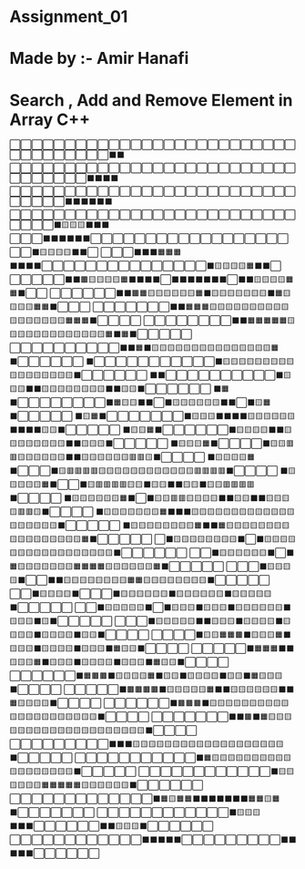 # Assignment_01
# Made by :- Amir Hanafi
# Search , Add and Remove Element in Array C++

⬜⬜⬜⬜⬜⬜⬜⬜⬜⬜⬜⬜⬜⬜⬜⬜⬜⬜⬜⬜⬜⬜⬜⬜⬜⬜⬜⬜⬜⬜⬜⬜⬜⬜⬜⬛⬛
⬜⬜⬜⬜⬜⬜⬜⬜⬜⬜⬜⬜⬜⬜⬜⬜⬜⬜⬜⬜⬜⬜⬜⬜⬜⬜⬜⬜⬜⬜⬜⬜⬜⬛⬛⬛⬛
⬜⬜⬜⬜⬜⬜⬜⬜⬜⬜⬜⬜⬜⬜⬜⬜⬜⬜⬜⬜⬜⬜⬜⬜⬜⬜⬜⬜⬜⬜⬜⬛⬛⬛⬛⬛⬛
⬜⬜⬜⬜⬜⬜⬜⬜⬜⬜⬜⬜⬜⬜⬜⬜⬜⬜⬜⬜⬜⬜⬜⬜⬜⬜⬜⬜⬜⬜⬛🟨🟨🟨⬛⬛⬛
⬜⬜⬜⬛⬛⬛⬛⬛⬛⬜⬜⬜⬜⬜⬜⬜⬜⬜⬜⬜⬜⬜⬜⬜⬜⬜⬜⬜⬜⬛🟨🟨🟨🟨⬛⬛⬜
⬜⬜⬜⬛⬛⬛🟧🟧🟧⬛⬛⬛⬛⬜⬜⬜⬜⬜⬜⬜⬜⬜⬜⬜⬜⬜⬜⬜⬛🟨🟨🟨🟨🟧⬛⬛⬜
⬜⬜⬜⬜⬜⬛⬛🟫🟨🟨🟨🟨🟧⬛⬛⬛⬛⬜⬛⬛⬛⬛⬛⬛⬛⬜⬛⬛🟨🟨🟨🟨🟧🟧⬛⬜⬜
⬜⬜⬜⬜⬜⬜⬛⬛🟫🟧🟨🟨🟨🟨🟨🟨🟧⬛🟨🟨🟨🟨🟨🟨🟨⬛🟧🟨🟨🟨🟨🟧🟧⬛⬜⬜⬜
⬜⬜⬜⬜⬜⬜⬜⬛⬛🟧🟧🟧🟨🟨🟨🟨🟨🟨🟨🟨🟨🟨🟨🟨🟨🟨🟨🟨🟨🟧🟧🟧⬛⬜⬜⬜⬜
⬜⬜⬜⬜⬜⬜⬜⬜⬛⬛🟧🟧🟧🟧🟧🟨🟨🟨🟨🟨🟨🟨🟨🟨🟨🟨🟨🟨🟧⬛🟧⬛⬜⬜⬜⬜⬜
⬜⬜⬜⬜⬜⬜⬜⬜⬜⬜⬛⬛🟧⬛🟨🟨🟨🟨🟨🟨🟨🟨🟨🟨🟨🟨🟨🟨🟨🟧⬛⬜⬜⬜⬜⬜⬜
⬛⬜⬜⬜⬜⬜⬜⬜⬜⬜⬜⬜⬛🟨🟨🟨🟨🟨🟨🟨🟨🟨🟨🟨🟨🟨🟨🟨🟨🟨⬛⬜⬜⬜⬜⬜⬜
⬛⬛⬜⬜⬜⬜⬜⬜⬜⬜⬜⬜⬛🟨🟨🟨⬛⬛🟨🟨🟨🟨🟨🟨🟨🟨⬛⬛🟨🟨⬛⬜⬜⬜⬜⬜⬜
⬛🟧⬛⬜⬜⬜⬜⬜⬜⬜⬜⬛🟧🟨🟨⬛⬛⬜⬛🟨🟨🟨🟨🟨🟨⬛⬛⬜⬛🟨🟧⬛⬜⬜⬜⬜⬜
⬛🟨🟧⬛⬜⬜⬜⬜⬜⬜⬜⬛🟨🟨🟨⬛⬛⬛⬛🟨🟨🟨🟨🟨🟨⬛⬛⬛⬛🟨🟨⬛⬜⬜⬜⬜⬜
⬛🟨🟨🟧⬛⬜⬜⬜⬜⬜⬜⬛🟨🟨🟨🟨⬛⬛🟨🟨🟨🟨🟨🟨🟨🟨⬛⬛🟨🟨🟨⬛⬜⬜⬜⬜⬜
⬛🟨🟨🟨🟧⬛⬜⬜⬜⬜⬛🟨🟨🟥🟥🟨🟨🟨🟨🟨🟨⬛⬛🟨🟨🟨🟨🟨🟨🟥🟥🟨⬛⬜⬜⬜⬜
⬛🟨🟨🟨🟨🟧⬛⬜⬜⬜⬛🟨🟥🟥🟥🟥🟨🟨🟨🟨🟨🟨🟨🟨🟨🟨🟨🟨🟥🟥🟥🟥⬛⬜⬜⬜⬜
⬛🟨🟨🟨🟨🟨🟧⬛⬜⬜⬛🟨🟥🟥🟥🟥🟨🟨⬛🟨🟨⬛⬛🟨🟨⬛🟨🟨🟥🟥🟥🟥⬛⬜⬜⬜⬜
⬛🟨🟨🟨🟨🟨🟨🟧⬛⬜⬛🟨🟨🟥🟥🟨🟨🟨🟨⬛⬛🟨🟨⬛⬛🟨🟨🟨🟨🟥🟥🟨⬛⬜⬜⬜⬜
⬛🟨🟨🟨🟨🟨🟨🟨🟧⬛⬛⬛🟨🟨🟨🟨🟨🟨🟨🟨🟨🟨🟨🟨🟨🟨🟨🟨🟨🟨🟨⬛⬜⬜⬜⬜⬜
⬛🟨🟨🟨🟨🟨🟨🟨🟨🟧⬛⬛🟧🟨🟨🟨🟨🟨🟨🟨🟨🟨🟨🟨🟨🟨🟨🟨🟨🟨🟧⬛⬜⬜⬜⬜⬜
⬜⬛🟨🟨🟨🟨🟨🟨🟨🟨⬛⬜⬛🟨🟨🟨🟨🟨🟨🟨🟨🟨🟨🟨🟨🟨🟨🟨🟨🟨⬛⬜⬜⬜⬜⬜⬜
⬜⬜⬛🟨🟨🟨🟨🟨🟨⬛⬜⬛🟧🟨🟨🟨🟨🟨🟨🟨🟧🟧🟧🟧🟨🟨🟨🟨🟨🟨🟧⬛⬜⬜⬜⬜⬜
⬜⬜⬜⬛🟨🟨🟨🟨⬛⬜⬜⬛⬛🟨🟨🟨🟨🟨🟨🟨🟨🟧🟧🟨🟨🟨🟨🟨🟨🟨🟨⬛⬜⬜⬜⬜⬜
⬜⬜⬛🟨🟨🟨🟨⬛⬜⬜⬜⬛🟨🟨🟨🟨🟨🟨⬛🟨🟨🟨🟨🟨🟨⬛🟨🟨🟨🟨🟨⬛⬜⬜⬜⬜⬜
⬜⬜⬛🟨🟨🟨🟨🟨⬛⬜⬛🟨🟨🟨⬛🟨🟨🟨⬛🟨🟨🟨🟨🟨🟨⬛🟨🟨🟨⬛🟨⬛⬜⬜⬜⬜⬜
⬜⬜⬜⬛🟨🟨🟨🟨🟨⬛⬛🟨🟨🟨⬛🟨🟨🟨🟨⬛🟨🟨🟨🟨⬛🟨🟨🟨🟨⬛🟨🟨⬛⬜⬜⬜⬜
⬜⬜⬜⬜⬛🟨🟨🟧🟧🟫⬛🟨🟨🟨🟧⬛🟨🟨🟨⬛🟨🟨🟨🟨⬛🟨🟨🟨⬛🟧🟨🟨⬛⬜⬜⬜⬜
⬜⬜⬜⬜⬜⬛🟧🟧🟧⬛⬛🟨🟨🟨🟧⬛🟨🟨🟨⬛🟨🟨🟨🟨⬛🟨🟨🟨⬛🟧🟨🟨⬛⬜⬜⬜⬜
⬜⬜⬜⬜⬜⬜⬛🟧🟫🟫⬛🟨🟨🟨🟨🟧⬛🟨🟨⬛🟨🟨🟨🟨⬛🟨🟨⬛🟧🟨🟨🟨⬛⬜⬜⬜⬜
⬜⬜⬜⬜⬜⬛🟫🟫🟫🟫⬛🟨🟨🟨🟨🟨🟧⬛⬛🟨🟨🟨🟨🟨🟨⬛⬛🟧🟨🟨🟨🟨⬛⬜⬜⬜⬜
⬜⬜⬜⬜⬜⬜⬛🟫🟫🟫⬛🟨🟨🟨🟨🟨🟨🟨🟨🟨🟨🟨🟨🟨🟨🟨🟨🟨🟨🟨🟨🟨⬛⬜⬜⬜⬜
⬜⬜⬜⬜⬜⬜⬜⬛⬛🟫⬛🟧🟨🟨🟨🟨🟨🟨🟨🟨🟨🟨🟨🟨🟨🟨🟨🟨🟨🟨🟨🟨⬛⬜⬜⬜⬜
⬜⬜⬜⬜⬜⬜⬜⬜⬜⬛⬛⬛🟨🟨🟨🟨🟨🟨🟨🟨🟨🟨🟨🟨🟨🟨🟨🟨🟨🟨🟨⬛⬜⬜⬜⬜⬜
⬜⬜⬜⬜⬜⬜⬜⬜⬜⬜⬜⬛🟧🟨🟨🟨🟨🟨🟨🟨🟨🟨🟨🟨🟨🟨🟨🟨🟨🟨🟨⬛⬜⬜⬜⬜⬜
⬜⬜⬜⬜⬜⬜⬜⬜⬜⬜⬜⬜⬛🟨🟨🟨🟨🟨🟨🟧🟧🟧🟧🟧🟨🟨🟨🟨🟨🟨⬛⬜⬜⬜⬜⬜⬜
⬜⬜⬜⬜⬜⬜⬜⬜⬜⬜⬜⬜⬜⬛🟧🟨🟧🟧⬛⬛⬛⬛⬛⬛⬛🟧🟧🟨🟧⬛⬜⬜⬜⬜⬜⬜⬜
⬜⬜⬜⬜⬜⬜⬜⬜⬜⬜⬜⬜⬛🟨🟨🟨⬛⬛⬛⬜⬜⬜⬜⬜⬜⬛⬛🟨🟨🟨⬛⬜⬜⬜⬜⬜⬜
⬜⬜⬜⬜⬜⬜⬜⬜⬜⬜⬜⬜⬛⬛⬛⬛⬛⬜⬜⬜⬜⬜⬜⬜⬜⬜⬛⬛⬛⬛⬛⬜⬜⬜⬜⬜⬜
